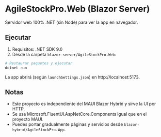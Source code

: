 # AgileStockPro.Web (Blazor Server)

Servidor web 100% .NET (sin Node) para ver la app en navegador.

## Ejecutar

1. Requisitos: .NET SDK 9.0
2. Desde la carpeta `blazor-server/AgileStockPro.Web`:

```powershell
# Restaurar paquetes y ejecutar
dotnet run
```

La app abrirá (según `launchSettings.json`) en http://localhost:5173.

## Notas
- Este proyecto es independiente del MAUI Blazor Hybrid y sirve la UI por HTTP.
- Se usa Microsoft.FluentUI.AspNetCore.Components igual que en el proyecto MAUI.
- Puedes portar gradualmente páginas y servicios desde `blazor-hybrid/AgileStockPro.App`.
